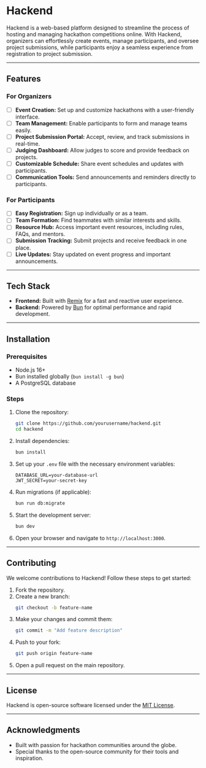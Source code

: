 # Hackend

Hackend is a web-based platform designed to streamline the process of hosting and managing hackathon competitions online. With Hackend, organizers can effortlessly create events, manage participants, and oversee project submissions, while participants enjoy a seamless experience from registration to project submission.

---

## Features

### For Organizers

- [ ] **Event Creation:** Set up and customize hackathons with a user-friendly interface.
- [ ] **Team Management:** Enable participants to form and manage teams easily.
- [ ] **Project Submission Portal:** Accept, review, and track submissions in real-time.
- [ ] **Judging Dashboard:** Allow judges to score and provide feedback on projects.
- [ ] **Customizable Schedule:** Share event schedules and updates with participants.
- [ ] **Communication Tools:** Send announcements and reminders directly to participants.

### For Participants

- [ ] **Easy Registration:** Sign up individually or as a team.
- [ ] **Team Formation:** Find teammates with similar interests and skills.
- [ ] **Resource Hub:** Access important event resources, including rules, FAQs, and mentors.
- [ ] **Submission Tracking:** Submit projects and receive feedback in one place.
- [ ] **Live Updates:** Stay updated on event progress and important announcements.

---

## Tech Stack

- **Frontend:** Built with [Remix](https://remix.run) for a fast and reactive user experience.
- **Backend:** Powered by [Bun](https://bun.sh) for optimal performance and rapid development.



---

## Installation

### Prerequisites

- Node.js 16+
- Bun installed globally (`bun install -g bun`)
- A PostgreSQL database 

### Steps

1. Clone the repository:
   ```bash
   git clone https://github.com/yourusername/hackend.git
   cd hackend
   ```
2. Install dependencies:
   ```bash
   bun install
   ```
3. Set up your `.env` file with the necessary environment variables:
   ```env
   DATABASE_URL=your-database-url
   JWT_SECRET=your-secret-key
   ```
4. Run migrations (if applicable):
   ```bash
   bun run db:migrate
   ```
5. Start the development server:
   ```bash
   bun dev
   ```
6. Open your browser and navigate to `http://localhost:3000`.

---

## Contributing

We welcome contributions to Hackend! Follow these steps to get started:

1. Fork the repository.
2. Create a new branch:
   ```bash
   git checkout -b feature-name
   ```
3. Make your changes and commit them:
   ```bash
   git commit -m "Add feature description"
   ```
4. Push to your fork:
   ```bash
   git push origin feature-name
   ```
5. Open a pull request on the main repository.

---

## License

Hackend is open-source software licensed under the [MIT License](LICENSE).

---

## Acknowledgments

- Built with passion for hackathon communities around the globe.
- Special thanks to the open-source community for their tools and inspiration.
